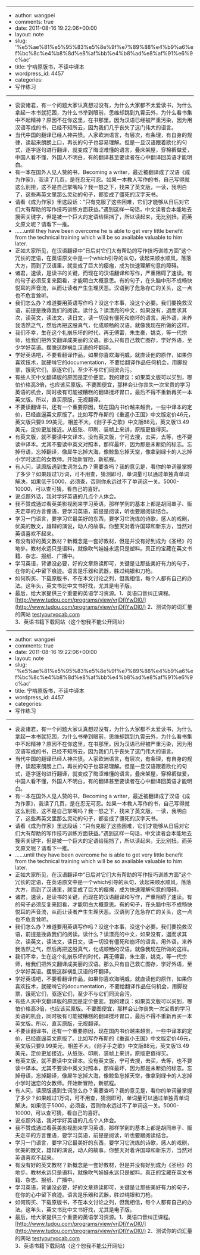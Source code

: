 - --
- author: wangpei
- comments: true
- date: 2011-08-16 19:22:06+00:00
- layout: note
- slug: '%e5%ae%81%e5%95%83%e5%8e%9f%e7%89%88%e4%b9%a6%ef%bc%8c%e4%b8%8d%e8%af%bb%e4%b8%ad%e8%af%91%e6%9c%ac'
- title: 宁啃原版书，不读中译本
- wordpress_id: 4457
- categories:
- 写作练习
- --
- 衮衮诸君，有一个问题大家认真想过没有，为什么大家都不太爱读书，为什么拿起一本书就犯困，为什么书举到眼前，思维却跳到九霄云外，为什么看书集中不起精神？原因不在你这里，在书那里。因为汉语已经被严重污染，因为用汉语写成的书，已经不知所云，因为我们几乎丧失了这门伟大的语言。
- 当代中国的翻译已经人神共愤。人家欧洲语言，有层次，有条理，有自身的规律，读起来朗朗上口，再长的句子也容易理解。但是一旦汉语跟着欧化的句式，逐字逐句进行翻译，就变成了晦涩难懂的语言，叠床架屋，穿棉裤做爱，中国人看不懂，外国人不明白，有的翻译甚至要读者在心中翻译回英语才能明白。
- 有一本在国外人见人赞的书，Becoming a writer，最近被翻译成了汉语《成为作家》，我读了几页，是在忍无可忍。如果一本教人写作的书，自己写得就这么别扭，这不是自己掌嘴吗？我一怒之下，找来了英文版，一读，我明白了，这些再英文里那么灵动的句子，都变成了僵死的汉字天书。
- 请看《成为作家》里这段话：“只有克服了这些困难，它们才能够从日后对它们大有帮助的写作技巧训练方面获益。”遇到这样一句话，中文读者会本能地去搜索关键字，但是被一个巨大的定语给阻挡了，所以读起来，无比别扭。而英文原文呢？请看下一推。
- ……until they have  been overcome he is able to get very little benefit from the technical training which will be so available valuable to him later.
- 正如大家所见，在汉语翻译中“日后对它们大有帮助的写作技巧训练方面”这个冗长的定语，在英语原文中是一个which引导的从句，读起来顺水顺风，落落大方，而到了汉语里，就变成了巨大的瘿瘤，成为快速理解句意的障碍。
- 诸君，速读，是读书的关键，而现在的汉语翻译和写作，严重阻碍了速读。有的句子必须反复来回看，才能明白大概意思。有的句子，在头脑中形不成畅快悦耳的声音流，从而让读者产生生理厌恶。汉语到了危急存亡的关头，这一点也不危言耸听。
- 我们怎么办？难道要用英语写作吗？没这个本事，没这个必要。我们要挽救汉语，前提是挽救我们的阅读。读什么？读漂亮的中文，如果没有，退而求其次，读英文，读法文，读日文，读一切没有僵死和崩坏的语言。用外语，来养我浩然之气，然后再把这股真气，化成顺畅的汉语。就像我现在所做的这样。
- 我们不幸，生在这个礼崩乐坏的时代，再无傅雷，朱生豪，姚克，等一代宗师，给我们把外文翻译成美丽的汉语。那么只有自己救亡图存，学好外语，至少学好英语。摆脱这群祸乱汉语的坏翻译。
- 学好英语吧，不要看翻译作品，如果你喜欢海明威，就直读他的原作，如果你喜欢技术，就硬啃它的documentation，不要给翻译作品任何机会，用脚投票，饿死它们，驱逐它们，至少不与它们同流合污。
- 有些人买中文翻译版的原因是定价便宜。我的建议：如果英文版可以买到，哪怕价格高3倍，也应该买原版。不要图便宜，那样会让你丧失一次宝贵的学习英语的机会，同时极有可能被糟糕的翻译搅坏胃口，最后不得不重新再买一本英文版。所以，直买原版，无视翻译。
- 不要读翻译书，还有一个重要原因，现在国内书价越来越贵，一些中译本的定价，已经直逼英文原版了。比如写乔布斯的《重返小王国》中文版定价46元，英文版只要9.99美元，相差不大。《刽子手之歌》中文版88元，英文版13.49美元，定价更加接近。从纸张、印刷、装帧上来讲，原版更值得买。
- 有英文版，就不要读中文译本。没有英文版，宁可去搜，去买，去等，也不要读中译本。尤其不要读中英文对照本，那样最坏，因为那是未断奶的标志。忘掉母语，忘掉翻译，像犀牛忘掉大海，像鲸鱼忘掉天空，像拿到绿卡的人忘掉小学时迷恋的女教师。开始新冒险，新航程。
- 有人问，读原版遇到生词怎么办？需要查吗？我的意见是，看你的单词量掌握了多少？如果超过1万词，可不用查，猜测即可，单词量可以通过单独背单词解决。如果低于5000，必须查，否则你永远过不了单词这一关。5000-10000，可以查可猜，看自己的喜好。
- 说点题外话，我对学好英语的几点个人体会。
- 我不赞成通过看英美影视剧来学习英语，那样学到的基本上都是胡同串子、贩夫走卒的方言俚语，要学习英语，前提是阅读，听也要跟阅读结合。
- 学习一门语言，要学习它最美好的东西，要学习它洗练的诗歌，感人的戏剧，优美的散文，雄辩的演说，动人的故事。你整天对着许国璋和新东方，当然对英语喜欢不起来。
- 有没有好的英文教材？新概念是一套好教材，但是并没有好到成为《圣经》的地步。教材永远只是语料，就像吹气娃娃永远只是塑料。真正的宝藏在英文书籍、杂志、报纸、广播中。
- 学习英语，背诵没必要，好的文章熟读即可，关键是让那些美好有力的句子，在你的心中留下痕迹。语言是乐器和武器，胜过纯银和刀枪。
- 如何购买、下载原版书，不在本文讨论之列，但我相信，每个人都有自己的办法。这年头，英文书比中文书好找，尤其是电子版。
- 最后，给大家提供三个重要的英语学习资源。1、英语口音纠正课程。 [http://www.tudou.com/programs/view/vrjDfjYwDI0/](http://www.tudou.com/programs/view/vrjDfjYwDI0/) 2、测试你的词汇量的网站 [testyourvocab.com](http://testyourvocab.com) 3、英语书籍下载网站（这个恕我不能公开网址）
- --
- author: wangpei
- comments: true
- date: 2011-08-16 19:22:06+00:00
- layout: note
- slug: '%e5%ae%81%e5%95%83%e5%8e%9f%e7%89%88%e4%b9%a6%ef%bc%8c%e4%b8%8d%e8%af%bb%e4%b8%ad%e8%af%91%e6%9c%ac'
- title: 宁啃原版书，不读中译本
- wordpress_id: 4457
- categories:
- 写作练习
- --
- 衮衮诸君，有一个问题大家认真想过没有，为什么大家都不太爱读书，为什么拿起一本书就犯困，为什么书举到眼前，思维却跳到九霄云外，为什么看书集中不起精神？原因不在你这里，在书那里。因为汉语已经被严重污染，因为用汉语写成的书，已经不知所云，因为我们几乎丧失了这门伟大的语言。
- 当代中国的翻译已经人神共愤。人家欧洲语言，有层次，有条理，有自身的规律，读起来朗朗上口，再长的句子也容易理解。但是一旦汉语跟着欧化的句式，逐字逐句进行翻译，就变成了晦涩难懂的语言，叠床架屋，穿棉裤做爱，中国人看不懂，外国人不明白，有的翻译甚至要读者在心中翻译回英语才能明白。
- 有一本在国外人见人赞的书，Becoming a writer，最近被翻译成了汉语《成为作家》，我读了几页，是在忍无可忍。如果一本教人写作的书，自己写得就这么别扭，这不是自己掌嘴吗？我一怒之下，找来了英文版，一读，我明白了，这些再英文里那么灵动的句子，都变成了僵死的汉字天书。
- 请看《成为作家》里这段话：“只有克服了这些困难，它们才能够从日后对它们大有帮助的写作技巧训练方面获益。”遇到这样一句话，中文读者会本能地去搜索关键字，但是被一个巨大的定语给阻挡了，所以读起来，无比别扭。而英文原文呢？请看下一推。
- ……until they have  been overcome he is able to get very little benefit from the technical training which will be so available valuable to him later.
- 正如大家所见，在汉语翻译中“日后对它们大有帮助的写作技巧训练方面”这个冗长的定语，在英语原文中是一个which引导的从句，读起来顺水顺风，落落大方，而到了汉语里，就变成了巨大的瘿瘤，成为快速理解句意的障碍。
- 诸君，速读，是读书的关键，而现在的汉语翻译和写作，严重阻碍了速读。有的句子必须反复来回看，才能明白大概意思。有的句子，在头脑中形不成畅快悦耳的声音流，从而让读者产生生理厌恶。汉语到了危急存亡的关头，这一点也不危言耸听。
- 我们怎么办？难道要用英语写作吗？没这个本事，没这个必要。我们要挽救汉语，前提是挽救我们的阅读。读什么？读漂亮的中文，如果没有，退而求其次，读英文，读法文，读日文，读一切没有僵死和崩坏的语言。用外语，来养我浩然之气，然后再把这股真气，化成顺畅的汉语。就像我现在所做的这样。
- 我们不幸，生在这个礼崩乐坏的时代，再无傅雷，朱生豪，姚克，等一代宗师，给我们把外文翻译成美丽的汉语。那么只有自己救亡图存，学好外语，至少学好英语。摆脱这群祸乱汉语的坏翻译。
- 学好英语吧，不要看翻译作品，如果你喜欢海明威，就直读他的原作，如果你喜欢技术，就硬啃它的documentation，不要给翻译作品任何机会，用脚投票，饿死它们，驱逐它们，至少不与它们同流合污。
- 有些人买中文翻译版的原因是定价便宜。我的建议：如果英文版可以买到，哪怕价格高3倍，也应该买原版。不要图便宜，那样会让你丧失一次宝贵的学习英语的机会，同时极有可能被糟糕的翻译搅坏胃口，最后不得不重新再买一本英文版。所以，直买原版，无视翻译。
- 不要读翻译书，还有一个重要原因，现在国内书价越来越贵，一些中译本的定价，已经直逼英文原版了。比如写乔布斯的《重返小王国》中文版定价46元，英文版只要9.99美元，相差不大。《刽子手之歌》中文版88元，英文版13.49美元，定价更加接近。从纸张、印刷、装帧上来讲，原版更值得买。
- 有英文版，就不要读中文译本。没有英文版，宁可去搜，去买，去等，也不要读中译本。尤其不要读中英文对照本，那样最坏，因为那是未断奶的标志。忘掉母语，忘掉翻译，像犀牛忘掉大海，像鲸鱼忘掉天空，像拿到绿卡的人忘掉小学时迷恋的女教师。开始新冒险，新航程。
- 有人问，读原版遇到生词怎么办？需要查吗？我的意见是，看你的单词量掌握了多少？如果超过1万词，可不用查，猜测即可，单词量可以通过单独背单词解决。如果低于5000，必须查，否则你永远过不了单词这一关。5000-10000，可以查可猜，看自己的喜好。
- 说点题外话，我对学好英语的几点个人体会。
- 我不赞成通过看英美影视剧来学习英语，那样学到的基本上都是胡同串子、贩夫走卒的方言俚语，要学习英语，前提是阅读，听也要跟阅读结合。
- 学习一门语言，要学习它最美好的东西，要学习它洗练的诗歌，感人的戏剧，优美的散文，雄辩的演说，动人的故事。你整天对着许国璋和新东方，当然对英语喜欢不起来。
- 有没有好的英文教材？新概念是一套好教材，但是并没有好到成为《圣经》的地步。教材永远只是语料，就像吹气娃娃永远只是塑料。真正的宝藏在英文书籍、杂志、报纸、广播中。
- 学习英语，背诵没必要，好的文章熟读即可，关键是让那些美好有力的句子，在你的心中留下痕迹。语言是乐器和武器，胜过纯银和刀枪。
- 如何购买、下载原版书，不在本文讨论之列，但我相信，每个人都有自己的办法。这年头，英文书比中文书好找，尤其是电子版。
- 最后，给大家提供三个重要的英语学习资源。1、英语口音纠正课程。 [http://www.tudou.com/programs/view/vrjDfjYwDI0/](http://www.tudou.com/programs/view/vrjDfjYwDI0/) 2、测试你的词汇量的网站 [testyourvocab.com](http://testyourvocab.com) 3、英语书籍下载网站（这个恕我不能公开网址）
